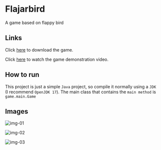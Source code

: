# Flajarbird

A game based on flappy bird


## Links

Click [here](https://julio-igreja.itch.io/flajarbird) to download the game.

Click [here](https://youtu.be/xqqdUuVdnFE) to watch the game demonstration video.

## How to run

This project is just a simple `Java` project, so compile it normally using a `JDK` (I recommend `OpenJDK 17`). The main class that contains the `main method` is `game.main.Game`

## Images

![img-01](https://img.itch.zone/aW1hZ2UvMjIwNDU0Ny8xMzAzNDE0OC5wbmc=/original/qITqcS.png)

![img-02](https://img.itch.zone/aW1hZ2UvMjIwNDU0Ny8xMzAzNDE0OS5wbmc=/original/dzScDa.png)

![img-03](https://img.itch.zone/aW1hZ2UvMjIwNDU0Ny8xMzAzNDE0Ny5wbmc=/original/BLvtjS.png)
